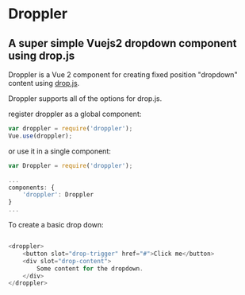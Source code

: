 # Droppler
## A super simple Vuejs2 dropdown component using drop.js

Droppler is a Vue 2 component for creating fixed position "dropdown" content using [drop.js](https://github.com/HubSpot/drop).

Droppler supports all of the options for drop.js.


register droppler as a global component:
```javascript
var droppler = require('droppler');
Vue.use(droppler);
```

or use it in a single component:

```javascript
var Droppler = require('droppler');

...
components: {
    'droppler': Droppler
}
...
```

To create a basic drop down:

```javascript

<droppler>
    <button slot="drop-trigger" href="#">Click me</button>
    <div slot="drop-content">
        Some content for the dropdown.
    </div>
</droppler>
```
